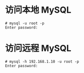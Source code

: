 # 访问本地 MySQL
```
# mysql -u root -p
Enter password:
```
# 访问远程 MySQL
```
# mysql -h 192.168.1.10 -u root -p
Enter password:
```